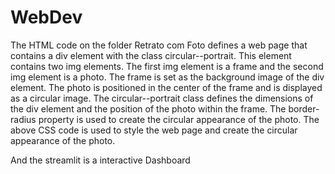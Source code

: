 # WebDev
The HTML code on the folder Retrato com Foto defines a web page that contains a div element with the class circular--portrait. This element contains two img elements. The first img element is a frame and the second img element is a photo. The frame is set as the background image of the div element. The photo is positioned in the center of the frame and is displayed as a circular image. The circular--portrait class defines the dimensions of the div element and the position of the photo within the frame. The border-radius property is used to create the circular appearance of the photo. The above CSS code is used to style the web page and create the circular appearance of the photo.

And the streamlit is a interactive Dashboard